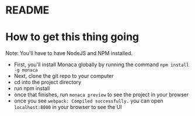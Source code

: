 README
========

# How to get this thing going

Note: You'll have to have NodeJS and NPM installed. 

* First, you'll install Monaca globally by running the command `npm install -g monaca`
* Next, clone the git repo to your computer
* cd into the project directory
* run npm install
* once that finishes, run `monaca preview` to see the project in your browser
* once you see `webpack: Compiled successfully.` you can open `localhost:8000` in your browser to see the UI

